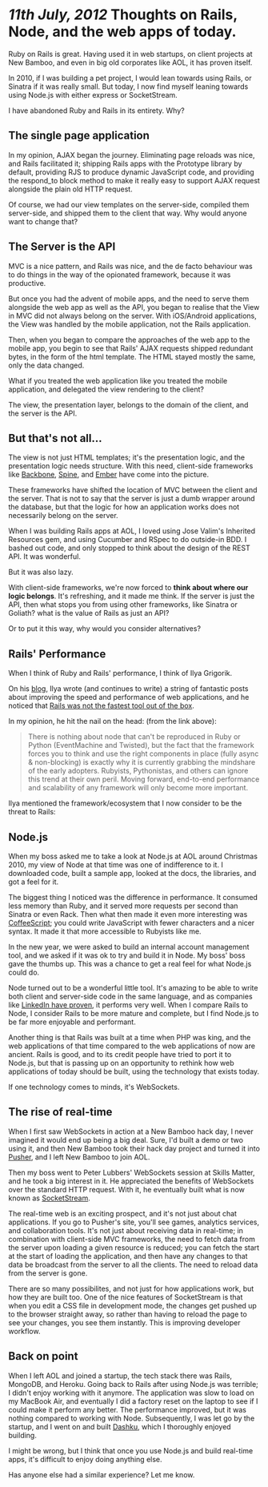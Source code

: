 *11th July, 2012*
Thoughts on Rails, Node, and the web apps of today. 
===

Ruby on Rails is great. Having used it in web startups, on client projects at New Bamboo, and even in big old corporates like AOL, it has proven itself.

In 2010, if I was building a pet project, I would lean towards using Rails, or Sinatra if it was really small. But today, I now find myself leaning towards using Node.js with either express or SocketStream. 

I have abandoned Ruby and Rails in its entirety. Why?

The single page application
---

In my opinion, AJAX began the journey. Eliminating page reloads was nice, and Rails facilitated it; shipping Rails apps with the Prototype library by default, providing RJS to produce dynamic JavaScript code, and providing the respond_to block method to make it really easy to support AJAX request alongside the plain old HTTP request.

Of course, we had our view templates on the server-side, compiled them server-side, and shipped them to the client that way. Why would anyone want to change that?

The Server is the API
---

MVC is a nice pattern, and Rails was nice, and the de facto behaviour was to do things in the way of the opionated framework, because it was productive.

But once you had the advent of mobile apps, and the need to serve them alongside the web app as well as the API, you began to realise that the View in MVC did not always belong on the server. With iOS/Android applications, the View was handled by the mobile application, not the Rails application.

Then, when you began to compare the approaches of the web app to the mobile app, you begin to see that Rails' AJAX requests shipped redundant bytes, in the form of the html template. The HTML stayed mostly the same, only the data changed.

What if you treated the web application like you treated the mobile application, and delegated the view rendering to the client? 

The view, the presentation layer, belongs to the domain of the client, and the server is the API.

But that's not all...
---

The view is not just HTML templates; it's the presentation logic, and the presentation logic needs structure. With this need, client-side frameworks like [Backbone](http://backbonejs.org/), [Spine](http://spinejs.com/), and [Ember](http://emberjs.com/) have come into the picture.

These frameworks have shifted the location of MVC between the client and the server. That is not to say that the server is just a dumb wrapper around the database, but that the logic for how an application works does not necessarily belong on the server.  

When I was building Rails apps at AOL, I loved using Jose Valim's Inherited Resources gem, and using Cucumber and RSpec to do outside-in BDD. I bashed out code, and only stopped to think about the design of the REST API. It was wonderful. 

But it was also lazy.

With client-side frameworks, we're now forced to __think about where our logic belongs__. It's refreshing, and it made me think. If the server is just the API, then what stops you from using other frameworks, like Sinatra or Goliath? what is the value of Rails as just an API?

Or to put it this way, why would you consider alternatives? 

Rails' Performance
---

When I think of Ruby and Rails' performance, I think of Ilya Grigorik.

On his [blog](http://igvita.com), Ilya wrote (and continues to write) a string of fantastic posts about improving the speed and performance of web applications, and he noticed that [Rails was not the fastest tool out of the box](http://www.igvita.com/2010/06/07/rails-performance-needs-an-overhaul/).

In my opinion, he hit the nail on the head: (from the link above):

<blockquote>There is nothing about node that can't be reproduced in Ruby or Python (EventMachine and Twisted), but the fact that the framework forces you to think and use the right components in place (fully async & non-blocking) is exactly why it is currently grabbing the mindshare of the early adopters. Rubyists, Pythonistas, and others can ignore this trend at their own peril. Moving forward, end-to-end performance and scalability of any framework will only become more important.</blockquote>

Ilya mentioned the framework/ecosystem that I now consider to be the threat to Rails:

Node.js
---

When my boss asked me to take a look at Node.js at AOL around Christmas 2010, my view of Node at that time was one of indifference to it. I downloaded code, built a sample app, looked at the docs, the libraries, and got a feel for it. 

The biggest thing I noticed was the difference in performance. It consumed less memory than Ruby, and it served more requests per second than Sinatra or even Rack. Then what then made it even more interesting was [CoffeeScript](http://coffeescript.org); you could write JavaScript with fewer characters and a nicer syntax. It made it that more accessible to Rubyists like me.

In the new year, we were asked to build an internal account management tool, and we asked if it was ok to try and build it in Node. My boss' boss gave the thumbs up. This was a chance to get a real feel for what Node.js could do.

Node turned out to be a wonderful little tool. It's amazing to be able to write both client and server-side code in the same language, and as companies like [LinkedIn have proven](http://news.ycombinator.com/item?id=2891025), it performs very well. When I compare Rails to Node, I consider Rails to be more mature and complete, but I find Node.js to be far more enjoyable and performant.

Another thing is that Rails was built at a time when PHP was king, and the web applications of that time compared to the web applications of now are ancient. Rails is good, and to its credit people have tried to port it to Node.js, but that is passing up on an opportunity to rethink how web applications of today should be built, using the technology that exists today.

If one technology comes to minds, it's WebSockets.

The rise of real-time
---

When I first saw WebSockets in action at a New Bamboo hack day, I never imagined it would end up being a big deal. Sure, I'd built a demo or two using it, and then New Bamboo took their hack day project and turned it into [Pusher](http://pusher.com), and I left New Bamboo to join AOL. 

Then my boss went to Peter Lubbers' WebSockets session at Skills Matter, and he took a big interest in it. He appreciated the benefits of WebSockets over the standard HTTP request. With it, he eventually built what is now known as [SocketStream](http://socketstream.com).

The real-time web is an exciting prospect, and it's not just about chat applications. If you go to Pusher's site, you'll see games, analytics services, and collaboration tools. It's not just about receiving data in real-time; in combination with client-side MVC frameworks, the need to fetch data from the server upon loading a given resource is reduced; you can fetch the start at the start of loading the application, and then have any changes to that data be broadcast from the server to all the clients. The need to reload data from the server is gone. 

There are so many possibilites, and not just for how applications work, but how they are built too. One of the nice features of SocketStream is that when you edit a CSS file in development mode, the changes get pushed up to the browser straight away, so rather than having to reload the page to see your changes, you see them instantly. This is improving developer workflow.

Back on point
---

When I left AOL and joined a startup, the tech stack there was Rails, MongoDB, and Heroku. Going back to Rails after using Node.js was terrible; I didn't enjoy working with it anymore. The application was slow to load on my MacBook Air, and eventually I did a factory reset on the laptop to see if I could make it perform any better. The performance improved, but it was nothing compared to working with Node. Subsequently, I was let go by the startup, and I went on and built [Dashku](https://dashku.com), which I thoroughly enjoyed building.

I might be wrong, but I think that once you use Node.js and build real-time apps, it's difficult to enjoy doing anything else. 

Has anyone else had a similar experience? Let me know.
